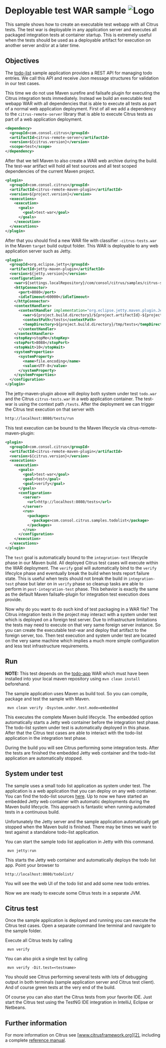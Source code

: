 Deployable test WAR sample ![Logo][1]
==============

This sample shows how to create an executable test webapp with all Citrus tests. The test war is deployable in any application server and
executes all packaged integration tests at container startup. This is extremely useful when the tests should be used as a deployable artifact for execution on another
server and/or at a later time.

Objectives
---------

The [todo-list](../todo-app/README.md) sample application provides a REST API for managing todo entries.
We call this API and receive Json message structures for validation in our test cases.

This time we do not use Maven surefire and failsafe plugin for executing the Citrus integration tests immediately. Instead we build an executable 
test webapp WAR with all dependencies that is able to execute all tests as part of a normal web application deployment. First of all we add a dependency to the `citrus-remote-server`
library that is able to execute Citrus tests as part of a web application deployment.
    
```xml
<dependency>
  <groupId>com.consol.citrus</groupId>
  <artifactId>citrus-remote-server</artifactId>
  <version>${citrus.version}</version>
  <scope>test</scope>
</dependency>
```

After that we tell Maven to also create a WAR web archive during the build. The test-war artifact will hold all test sources and all test scoped dependencies of the current Maven project.

```xml
<plugin>
  <groupId>com.consol.citrus</groupId>
  <artifactId>citrus-remote-maven-plugin</artifactId>
  <version>${project.version}</version>
  <executions>
    <execution>
      <goals>
        <goal>test-war</goal>
      </goals>
    </execution>
  </executions>
</plugin>
```

After that you should find a new WAR file with classifier `-citrus-tests.war` in the Maven `target` build output folder. This WAR is deployable to any web application server such as Jetty.

```xml
<plugin>
  <groupId>org.eclipse.jetty</groupId>
  <artifactId>jetty-maven-plugin</artifactId>
  <version>${jetty.version}</version>
  <configuration>
    <war>${settings.localRepository}/com/consol/citrus/samples/citrus-sample-todo/${project.version}/citrus-sample-todo-${project.version}.war</war>
    <httpConnector>
      <port>8080</port>
      <idleTimeout>60000</idleTimeout>
    </httpConnector>
    <contextHandlers>
      <contextHandler implementation="org.eclipse.jetty.maven.plugin.JettyWebAppContext">
        <war>${project.build.directory}/${project.artifactId}-${project.version}-citrus-tests.war</war>
        <contextPath>/tests</contextPath>
        <tempDirectory>${project.build.directory}/tmp/tests</tempDirectory>
      </contextHandler>
    </contextHandlers>
    <stopKey>stopMe</stopKey>
    <stopPort>8088</stopPort>
    <stopWait>10</stopWait>
    <systemProperties>
      <systemProperty>
        <name>file.encoding</name>
        <value>UTF-8</value>
      </systemProperty>
    </systemProperties>
  </configuration>
</plugin>
```      

The jetty-maven-plugin above will deploy both system under test `todo.war` and the Citrus `citrus-tests.war` in a web application container. The test-war is using the context path `/tests`. After the deployment we can trigger the Citrus test execution on that server
with

```bash
http://localhost:8080/tests/run
```
  
This test execution can be bound to the Maven lifecycle via citrus-remote-maven-plugin:

```xml
<plugin>
  <groupId>com.consol.citrus</groupId>
  <artifactId>citrus-remote-maven-plugin</artifactId>
  <version>${citrus.version}</version>
  <executions>
    <execution>
      <goals>
        <goal>test-war</goal>
        <goal>test</goal>
        <goal>verify</goal>
      </goals>
      <configuration>
        <server>
          <url>http://localhost:8080/tests</url>
        </server>
        <run>
          <packages>
            <package>com.consol.citrus.samples.todolist</package>
          </packages>
        </run>
      </configuration>
    </execution>
  </executions>
</plugin>
```

The `test` goal is automatically bound to the `integration-test` lifecycle phase in our Maven build. All deployed Citrus test cases will execute within the WAR deployment. The `verify` goal will automatically bind to the `verify` lifecylce phase and eventually break the build when
tests report failure state. This is useful when tests should not break the build in `integration-test` phase but later on in `verify` phase so cleanup tasks are able to perform in `post-integration-test` phase. This behavior is exactly the same as the default Maven failsafe-plugin for 
integration test execution does provide.  
        
Now why do you want to do such kind of test packaging in a WAR file? The Citrus integration tests in the project may interact with a system under test which is deployed on a foreign test server. Due to infrastructure limitations the tests may need to execute on that
very same foreign server instance. So you can create the executable test-war and deploy that artifact to the foreign server, too. Then test execution and system under test are located on the very same machine which implies a much more simple
configuration and less test infrastructure requirements.
                
Run
---------

**NOTE:** This test depends on the [todo-app](../todo-app/) WAR which must have been installed into your local maven repository using `mvn clean install` beforehand.

The sample application uses Maven as build tool. So you can compile, package and test the
sample with Maven.
 
     mvn clean verify -Dsystem.under.test.mode=embedded
    
This executes the complete Maven build lifecycle. The embedded option automatically starts a Jetty web
container before the integration test phase. The todo-list system under test is automatically deployed in this phase.
After that the Citrus test cases are able to interact with the todo-list application in the integration test phase.

During the build you will see Citrus performing some integration tests.
After the tests are finished the embedded Jetty web container and the todo-list application are automatically stopped.

System under test
---------

The sample uses a small todo list application as system under test. The application is a web application
that you can deploy on any web container. You can find the todo-list sources [here](../todo-app). Up to now we have started an 
embedded Jetty web container with automatic deployments during the Maven build lifecycle. This approach is fantastic 
when running automated tests in a continuous build.
  
Unfortunately the Jetty server and the sample application automatically get stopped when the Maven build is finished. 
There may be times we want to test against a standalone todo-list application.  

You can start the sample todo list application in Jetty with this command.

     mvn jetty:run

This starts the Jetty web container and automatically deploys the todo list app. Point your browser to
 
    http://localhost:8080/todolist/

You will see the web UI of the todo list and add some new todo entries.

Now we are ready to execute some Citrus tests in a separate JVM.

Citrus test
---------

Once the sample application is deployed and running you can execute the Citrus test cases.
Open a separate command line terminal and navigate to the sample folder.

Execute all Citrus tests by calling

     mvn verify

You can also pick a single test by calling

     mvn verify -Dit.test=<testname>

You should see Citrus performing several tests with lots of debugging output in both terminals (sample application server
and Citrus test client). And of course green tests at the very end of the build.

Of course you can also start the Citrus tests from your favorite IDE.
Just start the Citrus test using the TestNG IDE integration in IntelliJ, Eclipse or Netbeans.

Further information
---------

For more information on Citrus see [www.citrusframework.org][2], including
a complete [reference manual][3].

 [1]: https://citrusframework.org/img/brand-logo.png "Citrus"
 [2]: https://citrusframework.org
 [3]: https://citrusframework.org/reference/html/

